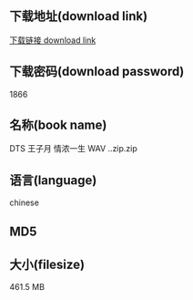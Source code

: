 ## 下载地址(download link)
[下载链接 download link](https://tutu365.netlify.app/?s=DTS+%E7%8E%8B%E5%AD%90%E6%9C%88+%E6%83%85%E6%B5%93%E4%B8%80%E7%94%9F+WAV+..zip)

## 下载密码(download password)
1866

## 名称(book name)
DTS 王子月 情浓一生 WAV ..zip.zip

## 语言(language)
chinese

## MD5


## 大小(filesize)
461.5 MB
